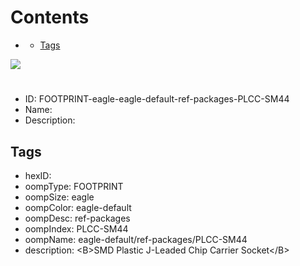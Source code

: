 



Contents
========

* [](#)
	* [Tags](#tags)
  
![][im]
# 

- ID: FOOTPRINT-eagle-eagle-default-ref-packages-PLCC-SM44
- Name: 
- Description: 

## Tags

- hexID: 
- oompType: FOOTPRINT
- oompSize: eagle
- oompColor: eagle-default
- oompDesc: ref-packages
- oompIndex: PLCC-SM44
- oompName: eagle-default/ref-packages/PLCC-SM44
- description: &lt;B&gt;SMD Plastic J-Leaded Chip Carrier Socket&lt;/B&gt;



[im]: image.png

